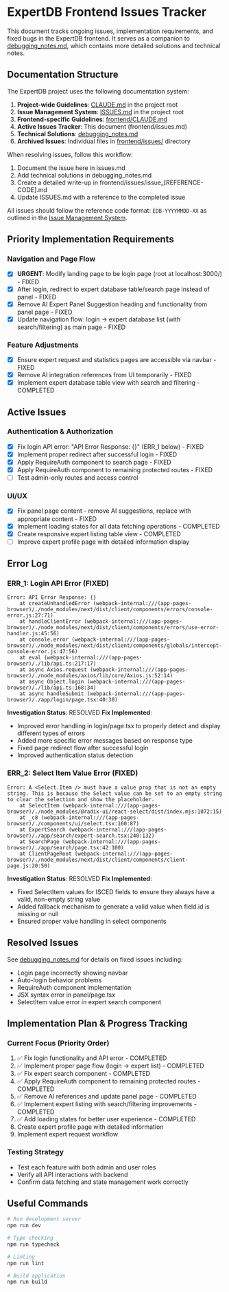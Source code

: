 # ExpertDB Frontend Issues Tracker

This document tracks ongoing issues, implementation requirements, and fixed bugs in the ExpertDB frontend. It serves as a companion to [debugging_notes.md](./debugging_notes.md), which contains more detailed solutions and technical notes.

## Documentation Structure

The ExpertDB project uses the following documentation system:

1. **Project-wide Guidelines**: [CLAUDE.md](/CLAUDE.md) in the project root
2. **Issue Management System**: [ISSUES.md](/ISSUES.md) in the project root
3. **Frontend-specific Guidelines**: [frontend/CLAUDE.md](./CLAUDE.md)
4. **Active Issues Tracker**: This document (frontend/issues.md)
5. **Technical Solutions**: [debugging_notes.md](./debugging_notes.md)
6. **Archived Issues**: Individual files in [frontend/issues/](./issues/) directory

When resolving issues, follow this workflow:
1. Document the issue here in issues.md
2. Add technical solutions in debugging_notes.md
3. Create a detailed write-up in frontend/issues/issue_[REFERENCE-CODE].md
4. Update ISSUES.md with a reference to the completed issue

All issues should follow the reference code format: `EDB-YYYYMMDD-XX` as outlined in the [Issue Management System](/ISSUES.md).

## Priority Implementation Requirements

### Navigation and Page Flow
- [x] **URGENT**: Modify landing page to be login page (root at localhost:3000/) - FIXED
- [x] After login, redirect to expert database table/search page instead of panel - FIXED
- [x] Remove AI Expert Panel Suggestion heading and functionality from panel page - FIXED
- [x] Update navigation flow: login → expert database list (with search/filtering) as main page - FIXED

### Feature Adjustments
- [x] Ensure expert request and statistics pages are accessible via navbar - FIXED
- [x] Remove AI integration references from UI temporarily - FIXED
- [x] Implement expert database table view with search and filtering - COMPLETED

## Active Issues

### Authentication & Authorization
- [x] Fix login API error: "API Error Response: {}" (ERR_1 below) - FIXED
- [x] Implement proper redirect after successful login - FIXED 
- [x] Apply RequireAuth component to search page - FIXED
- [x] Apply RequireAuth component to remaining protected routes - FIXED
- [ ] Test admin-only routes and access control

### UI/UX
- [x] Fix panel page content - remove AI suggestions, replace with appropriate content - FIXED
- [x] Implement loading states for all data fetching operations - COMPLETED
- [x] Create responsive expert listing table view - COMPLETED
- [ ] Improve expert profile page with detailed information display

## Error Log

### ERR_1: Login API Error (FIXED)
```
Error: API Error Response: {}
    at createUnhandledError (webpack-internal:///(app-pages-browser)/./node_modules/next/dist/client/components/errors/console-error.js:27:71)
    at handleClientError (webpack-internal:///(app-pages-browser)/./node_modules/next/dist/client/components/errors/use-error-handler.js:45:56)
    at console.error (webpack-internal:///(app-pages-browser)/./node_modules/next/dist/client/components/globals/intercept-console-error.js:47:56)
    at eval (webpack-internal:///(app-pages-browser)/./lib/api.ts:217:17)
    at async Axios.request (webpack-internal:///(app-pages-browser)/./node_modules/axios/lib/core/Axios.js:52:14)
    at async Object.login (webpack-internal:///(app-pages-browser)/./lib/api.ts:168:34)
    at async handleSubmit (webpack-internal:///(app-pages-browser)/./app/login/page.tsx:40:30)
```
**Investigation Status**: RESOLVED
**Fix Implemented**: 
- Improved error handling in login/page.tsx to properly detect and display different types of errors
- Added more specific error messages based on response type
- Fixed page redirect flow after successful login
- Improved authentication status detection

### ERR_2: Select Item Value Error (FIXED)
```
Error: A <Select.Item /> must have a value prop that is not an empty string. This is because the Select value can be set to an empty string to clear the selection and show the placeholder.
    at SelectItem (webpack-internal:///(app-pages-browser)/./node_modules/@radix-ui/react-select/dist/index.mjs:1072:15)
    at _c8 (webpack-internal:///(app-pages-browser)/./components/ui/select.tsx:160:87)
    at ExpertSearch (webpack-internal:///(app-pages-browser)/./app/search/expert-search.tsx:240:132)
    at SearchPage (webpack-internal:///(app-pages-browser)/./app/search/page.tsx:42:100)
    at ClientPageRoot (webpack-internal:///(app-pages-browser)/./node_modules/next/dist/client/components/client-page.js:20:50)
```
**Investigation Status**: RESOLVED
**Fix Implemented**: 
- Fixed SelectItem values for ISCED fields to ensure they always have a valid, non-empty string value
- Added fallback mechanism to generate a valid value when field.id is missing or null
- Ensured proper value handling in select components

## Resolved Issues
See [debugging_notes.md](./debugging_notes.md) for details on fixed issues including:
- Login page incorrectly showing navbar
- Auto-login behavior problems
- RequireAuth component implementation
- JSX syntax error in panel/page.tsx
- SelectItem value error in expert search component

## Implementation Plan & Progress Tracking

### Current Focus (Priority Order)
1. ✅ Fix login functionality and API error - COMPLETED
2. ✅ Implement proper page flow (login → expert list) - COMPLETED
3. ✅ Fix expert search component - COMPLETED
4. ✅ Apply RequireAuth component to remaining protected routes - COMPLETED
5. ✅ Remove AI references and update panel page - COMPLETED
6. ✅ Implement expert listing with search/filtering improvements - COMPLETED
7. ✅ Add loading states for better user experience - COMPLETED
8. Create expert profile page with detailed information
9. Implement expert request workflow

### Testing Strategy
- Test each feature with both admin and user roles
- Verify all API interactions with backend
- Confirm data fetching and state management work correctly

## Useful Commands
```bash
# Run development server
npm run dev

# Type checking
npm run typecheck  

# Linting
npm run lint

# Build application
npm run build
```
